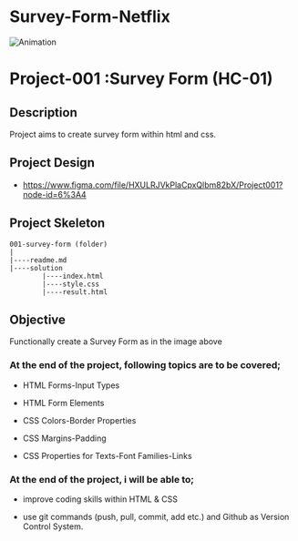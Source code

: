 # Survey-Form-Netflix


![Animation](https://user-images.githubusercontent.com/99739515/165865901-efa3b5ae-c308-4efd-938a-f52542b5a300.gif)

# Project-001 :Survey Form (HC-01)

## Description
Project aims to create survey form within html and css.


## Project Design

- <a href="https://www.figma.com/file/HXULRJVkPlaCpxQlbm82bX/Project001?node-id=6%3A4">https://www.figma.com/file/HXULRJVkPlaCpxQlbm82bX/Project001?node-id=6%3A4<a>

## Project Skeleton 

```
001-survey-form (folder)
|
|----readme.md                  
|----solution
        |----index.html  
        |----style.css   
        |----result.html 
```

## Objective

Functionally create a Survey Form as in the image above

### At the end of the project, following topics are to be covered;

- HTML Forms-Input Types 

- HTML Form Elements

- CSS Colors-Border Properties

- CSS Margins-Padding

- CSS Properties for Texts-Font Families-Links


### At the end of the project, i will be able to;

- improve coding skills within HTML & CSS

- use git commands (push, pull, commit, add etc.) and Github as Version Control System.
